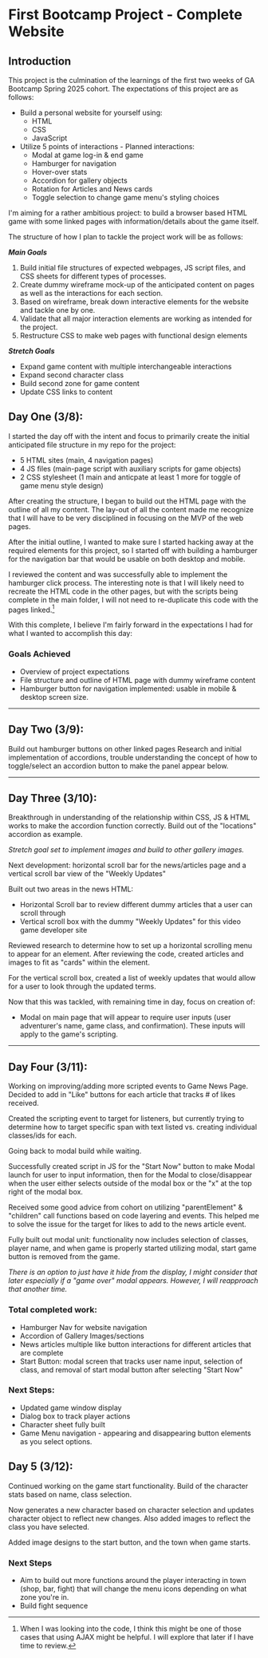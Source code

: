 # First Bootcamp Project - Complete Website

## Introduction

This project is the culmination of the learnings of the first two weeks of GA Bootcamp Spring 2025 cohort.  The expectations of this project are as follows:
* Build a personal website for yourself using:
    * HTML
    * CSS
    * JavaScript
* Utilize 5 points of interactions - Planned interactions:
    * Modal at game log-in & end game
    * Hamburger for navigation
    * Hover-over stats
    * Accordion for gallery objects
    * Rotation for Articles and News cards
    * Toggle selection to change game menu's styling choices

I'm aiming for a rather ambitious project: to build a browser based HTML game with some linked pages with information/details about the game itself.

The structure of how I plan to tackle the project work will be as follows:

***Main Goals***
1. Build initial file structures of expected webpages, JS script files, and CSS sheets for different types of processes.
2. Create dummy wireframe mock-up of the anticipated content on pages as well as the interactions for each section.
3. Based on wireframe, break down interactive elements for the website and tackle one by one.
4. Validate that all major interaction elements are working as intended for the project.
5. Restructure CSS to make web pages with functional design elements

***Stretch Goals***
* Expand game content with multiple interchangeable interactions
* Expand second character class
* Build second zone for game content
* Update CSS links to content

## Day One (3/8):

I started the day off with the intent and focus to primarily create the initial anticipated file structure in my repo for the project:
* 5 HTML sites (main, 4 navigation pages)
* 4 JS files (main-page script with auxiliary scripts for game objects)
* 2 CSS stylesheet (1 main and anticpate at least 1 more for toggle of game menu style design)

After creating the structure, I began to build out the HTML page with the outline of all my content.  The lay-out of all the content made me recognize that I will have to be very disciplined in focusing on the MVP of the web pages.

After the initial outline, I wanted to make sure I started hacking away at the required elements for this project, so I started off with building a hamburger for the navigation bar that would be usable on both desktop and mobile.

I reviewed the content and was successfully able to implement the hamburger click process.  The interesting note is that I will likely need to recreate the HTML code in the other pages, but with the scripts being complete in the main folder, I will not need to re-duplicate this code with the pages linked.[^1]

With this complete, I believe I'm fairly forward in the expectations I had for what I wanted to accomplish this day:

### Goals Achieved
* Overview of project expectations
* File structure and outline of HTML page with dummy wireframe content
* Hamburger button for navigation implemented: usable in mobile & desktop screen size.

---

## Day Two (3/9): 

Build out hamburger buttons on other linked pages
Research and initial implementation of accordions, trouble understanding the concept of how to toggle/select an accordion button to make the panel appear below.

---

## Day Three (3/10):

Breakthrough in understanding of the relationship within CSS, JS & HTML works to make the accordion function correctly.  Build out of the "locations" accordion as example.

*Stretch goal set to implement images and build to other gallery images.*

Next development: horizontal scroll bar for the news/articles page and a vertical scroll bar view of the "Weekly Updates"

Built out two areas in the news HTML:
* Horizontal Scroll bar to review different dummy articles that a user can scroll through
* Vertical scroll box with the dummy "Weekly Updates" for this video game developer site

Reviewed research to determine how to set up a horizontal scrolling menu to appear for an element.  After reviewing the code, created articles and images to fit as "cards" within the element.

For the vertical scroll box, created a list of weekly updates that would allow for a user to look through the updated terms.

Now that this was tackled, with remaining time in day, focus on creation of:

* Modal on main page that will appear to require user inputs (user adventurer's name, game class, and confirmation).  These inputs will apply to the game's scripting.

---

## Day Four (3/11):

Working on improving/adding more scripted events to Game News Page.  Decided to add in "Like" buttons for each article that tracks # of likes received.

Created the scripting event to target for listeners, but currently trying to determine how to target specific span with text listed vs. creating individual classes/ids for each.

Going back to modal build while waiting.

Successfully created script in JS for the "Start Now" button to make Modal launch for user to input information, then for the Modal to close/disappear when the user either selects outside of the modal box or the "x" at the top right of the modal box.

Received some good advice from cohort on utilizing "parentElement" & "children" call functions based on code layering and events.  This helped me to solve the issue for the target for likes to add to the news article event.

Fully built out modal unit: functionality now includes selection of classes, player name, and when game is properly started utilizing modal, start game button is removed from the game.

*There is an option to just have it hide from the display, I might consider that later especially if a "game over" modal appears.  However, I will reapproach that another time.* 

### Total completed work:
* Hamburger Nav for website navigation
* Accordion of Gallery Images/sections
* News articles multiple like button interactions for different articles that are complete
* Start Button: modal screen that tracks user name input, selection of class, and removal of start modal button after selecting "Start Now"

### Next Steps:
* Updated game window display
* Dialog box to track player actions
* Character sheet fully built
* Game Menu navigation - appearing and disappearing button elements as you select options.

## Day 5 (3/12):

Continued working on the game start functionality.  Build of the character stats based on name, class selection.

Now generates a new character based on character selection and updates character object to reflect new changes.  Also added images to reflect the class you have selected.

Added image designs to the start button, and the town when game starts.

### Next Steps
* Aim to build out more functions around the player interacting in town (shop, bar, fight) that will change the menu icons depending on what zone you're in.
* Build fight sequence










[^1]: When I was looking into the code, I think this might be one of those cases that using AJAX might be helpful.  I will explore that later if I have time to review.